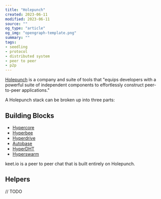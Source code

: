 ```yaml
---
title: "Holepunch"
created: 2023-06-11
modified: 2023-06-11
source: ""
og_type: "article"
og_img: "opengraph-template.png"
summary: ""
tags:
- seedling
- protocol
- distributed system
- peer to peer
- p2p
---
```


[Holepunch](https://github.com/holepunchto) is a company and suite of tools that "equips developers with a powerful suite of independent components to effortlessly construct peer-to-peer applications."

A Holepunch stack can be broken up into three parts:

## Building Blocks

- [Hypercore](notes/Hypercore.md)
- [Hyperbee](notes/Hyperbee.md)
- [Hyperdrive](notes/Hyperdrive.md)
- [Autobase](notes/Autobase.md)
- [HyperDHT](notes/HyperDHT.md)
- [Hyperswarm](notes/Hyperswarm.md)

keet.io is a peer to peer chat that is built entirely on Holepunch.

## Helpers

// TODO